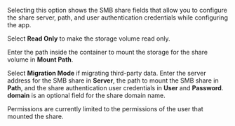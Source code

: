 &NewLine;

Selecting this option shows the SMB share fields that allow you to configure the share server, path, and user authentication credentials while configuring the app.

Select **Read Only** to make the storage volume read only.

Enter the path inside the container to mount the storage for the share volume in **Mount Path**.

Select **Migration Mode** if migrating third-party data.
Enter the server address for the SMB share in **Server**, the path to mount the SMB share in **Path**, and the share authentication user credentials in **User** and **Password**.
**domain** is an optional field for the share domain name.

Permissions are currently limited to the permissions of the user that mounted the share.
<!-- Commenting this out until I can get it verified with devs/solutions team 
Alternate data streams (metadata), finder colors tags, previews, resource forks, and MacOS metadata is stripped from the share along with file system permissions, but this functionality is undergoing active development and implementation planned for a future TrueNAS release.-->
